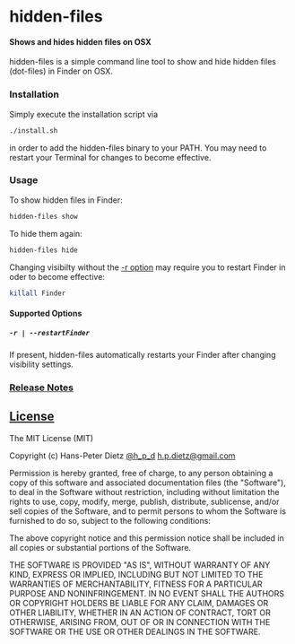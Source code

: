 hidden-files
=====================

#### Shows and hides hidden files on OSX

hidden-files is a simple command line tool to show and hide hidden files (dot-files) in Finder on OSX.

### Installation

Simply execute the installation script via

```bash
./install.sh
```

in order to add the hidden-files binary to your PATH. You may need to restart your Terminal for changes to become effective.

### Usage

To show hidden files in Finder:

```bash
hidden-files show
```

To hide them again:

```bash
hidden-files hide
```

Changing visibilty without the [-r option](#optionRestartFinder) may require you to restart Finder in oder to become effective:

```bash
killall Finder
```

#### Supported Options

##### `-r | --restartFinder`<a name="optionRestartFinder"></a>
If present, hidden-files automatically restarts your Finder after changing visibility settings.



### [Release Notes](RELEASE_NOTES.md)

[License](LICENSE)
-------

The MIT License (MIT)

Copyright (c) Hans-Peter Dietz [@h_p_d](https://twitter.com/h_p_d) [h.p.dietz@gmail.com](mailto:h.p.dietz@gmail.com)

Permission is hereby granted, free of charge, to any person obtaining a copy of this software and associated documentation files (the "Software"), to deal in the Software without restriction, including without limitation the rights to use, copy, modify, merge, publish, distribute, sublicense, and/or sell copies of the Software, and to permit persons to whom the Software is furnished to do so, subject to the following conditions:

The above copyright notice and this permission notice shall be included in all copies or substantial portions of the Software.

THE SOFTWARE IS PROVIDED "AS IS", WITHOUT WARRANTY OF ANY KIND, EXPRESS OR IMPLIED, INCLUDING BUT NOT LIMITED TO THE WARRANTIES OF MERCHANTABILITY, FITNESS FOR A PARTICULAR PURPOSE AND NONINFRINGEMENT. IN NO EVENT SHALL THE AUTHORS OR COPYRIGHT HOLDERS BE LIABLE FOR ANY CLAIM, DAMAGES OR OTHER LIABILITY, WHETHER IN AN ACTION OF CONTRACT, TORT OR OTHERWISE, ARISING FROM, OUT OF OR IN CONNECTION WITH THE SOFTWARE OR THE USE OR OTHER DEALINGS IN THE SOFTWARE.
